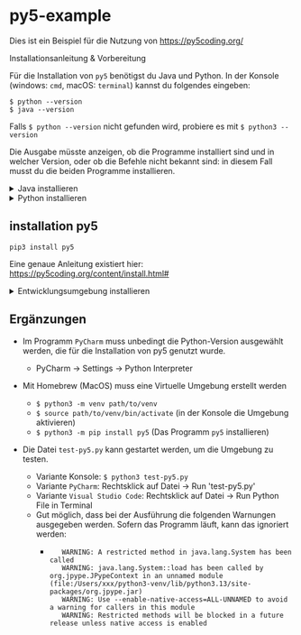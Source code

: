 # py5-example

Dies ist ein Beispiel für die Nutzung von https://py5coding.org/

Installationsanleitung & Vorbereitung

Für die Installation von `py5` benötigst du Java und Python. In der Konsole (windows: `cmd`, macOS: `terminal`) kannst du folgendes eingeben:

    $ python --version
    $ java --version

Falls `$ python --version` nicht gefunden wird, probiere es mit `$ python3 --version` 

Die Ausgabe müsste anzeigen, ob die Programme installiert sind und in welcher Version, oder ob die Befehle nicht bekannt sind: in diesem Fall musst du die beiden Programme installieren.

<details>

<summary>Java installieren</summary>

### Installation Java (17+)

https://www.oracle.com/java/technologies/downloads/#jdk24-windows
Installation befolgen

</details>

<details>

<summary>Python installieren</summary>

### Installation Python (3.10+)

#### Windows
https://www.python.org/downloads/

Berücksichtige: bei der Installation bitte auswählen, dass "Add Python to PATH" ausgewählt wird. Nur so ist im Nachhinein `python` direkt als Programm aufrufbar.

#### Mac OS
Auf einem Apple-Gerät ist es leider etwas komplizierter. Mehr Informationen gibt es beispielsweise hier:
https://mac.install.guide/python/update

Wenn du Python über die normale Python-Webseite herunterlädst und installierst, wird das python-Programm wahrscheinlich hier abgelegt:

    /Library/Frameworks/Python.framework/Versions/3.13/bin/python3

Pip3 müsste entsprechend hier liegen:

    /Library/Frameworks/Python.framework/Versions/3.13/bin/pip3

Du kannst direkt diese Programme nutzen und den ganzen Dateipfad anstatt nur `pip3` einsetzen:

    /Library/Frameworks/Python.framework/Versions/3.13/bin/pip3 install py5

Um die kurze Variante zu nutzen, kannst du pip3 bzw. python3 in der Konfigurationsdatei von deiner Konsole `~/.zshrc` (im Home-Folder) überschreiben:

    alias python3="/Library/Frameworks/Python.framework/Versions/3.13/bin/python3"
    alias pip3="/Library/Frameworks/Python.framework/Versions/3.13/bin/pip3"

Teste dein Setup nun wieder:

    python3 --version

Eine wiederum komplizierter Version ist die Installation mit `homebrew`: https://brew.sh/

</details>

## installation py5

    pip3 install py5

Eine genaue Anleitung existiert hier: https://py5coding.org/content/install.html#

<details>

<summary>Entwicklungsumgebung installieren</summary>

## installation IDE (Entwicklungsumgebung)

Für die Programmierung brauchst du nun eine Entwicklungsumgebung, in der du Code schreiben kannst und von der aus du dein Programm direkt starten kannst.
- Variante A: Visual Studio Code. Gratis, aber es braucht noch die Extension `Python`.
- Variante B: PyCharm. Als Studierende Person gratis, man muss sich aber bei jetbrains registrieren.

</details>

## Ergänzungen

- Im Programm `PyCharm` muss unbedingt die Python-Version ausgewählt werden, die für die Installation von py5 genutzt wurde.
  - PyCharm &rarr; Settings &rarr; Python Interpreter

- Mit Homebrew (MacOS) muss eine Virtuelle Umgebung erstellt werden
  - `$ python3 -m venv path/to/venv`
  - `$ source path/to/venv/bin/activate` (in der Konsole die Umgebung aktivieren)
  - `$ python3 -m pip install py5` (Das Programm `py5` installieren)
- Die Datei `test-py5.py` kann gestartet werden, um die Umgebung zu testen.
  - Variante Konsole: `$ python3 test-py5.py`
  - Variante `PyCharm`: Rechtsklick auf Datei &rarr; Run 'test-py5.py'
  - Variante `Visual Studio Code`: Rechtsklick auf Datei &rarr; Run Python File in Terminal
  - Gut möglich, dass bei der Ausführung die folgenden Warnungen ausgegeben werden. Sofern das Programm läuft, kann das ignoriert werden:
    - ```
         WARNING: A restricted method in java.lang.System has been called
         WARNING: java.lang.System::load has been called by org.jpype.JPypeContext in an unnamed module (file:/Users/xxx/python3-venv/lib/python3.13/site-packages/org.jpype.jar)
         WARNING: Use --enable-native-access=ALL-UNNAMED to avoid a warning for callers in this module
         WARNING: Restricted methods will be blocked in a future release unless native access is enabled
      ```